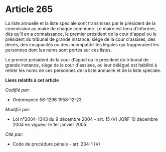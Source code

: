 # Article 265

La liste annuelle et la liste spéciale sont transmises par le président de la commission au maire de chaque commune. Le maire
est tenu d'informer, dès qu'il en a connaissance, le premier président de la cour d'appel ou le président du tribunal de
grande instance, siège de la cour d'assises, des décès, des incapacités ou des incompatibilités légales qui frapperaient les
personnes dont les noms sont portés sur ces listes.

Le premier président de la cour d'appel ou le président du tribunal de grande instance, siège de la cour d'assises, ou leur
délégué est habilité à retirer les noms de ces personnes de la liste annuelle et de la liste spéciale.

**Liens relatifs à cet article**

_Codifié par_:

  - Ordonnance 58-1296 1958-12-23

_Modifié par_:

  - Loi n°2004-1343 du 9 décembre 2004 - art. 15 (V) JORF 10 décembre 2004 en vigueur le 1er janvier 2005

_Cité par_:

  - Code de procédure pénale - art. 234-1 (V)
